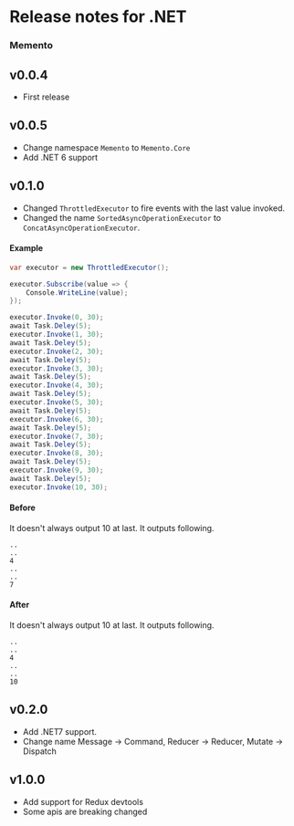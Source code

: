 # Release notes for .NET

### Memento

## v0.0.4

* First release

## v0.0.5

* Change namespace ```Memento``` to ```Memento.Core```
* Add .NET 6 support

## v0.1.0

* Changed ```ThrottledExecutor``` to fire events with the last value invoked.
* Changed the name ```SortedAsyncOperationExecutor``` to ```ConcatAsyncOperationExecutor```.

#### Example

```cs
var executor = new ThrottledExecutor();

executor.Subscribe(value => {
    Console.WriteLine(value);
});

executor.Invoke(0, 30);
await Task.Deley(5);
executor.Invoke(1, 30);
await Task.Deley(5);
executor.Invoke(2, 30);
await Task.Deley(5);
executor.Invoke(3, 30);
await Task.Deley(5);
executor.Invoke(4, 30);
await Task.Deley(5);
executor.Invoke(5, 30);
await Task.Deley(5);
executor.Invoke(6, 30);
await Task.Deley(5);
executor.Invoke(7, 30);
await Task.Deley(5);
executor.Invoke(8, 30);
await Task.Deley(5);
executor.Invoke(9, 30);
await Task.Deley(5);
executor.Invoke(10, 30);
```

#### Before

It doesn't always output 10 at last.
It outputs following.

```
..
..
4
..
..
7
```

#### After

It doesn't always output 10 at last.
It outputs following.

```
..
..
4
..
..
10
```

## v0.2.0

* Add .NET7 support.
* Change name Message -> Command, Reducer -> Reducer, Mutate -> Dispatch

## v1.0.0

* Add support for Redux devtools
* Some apis are breaking changed
